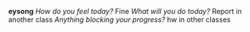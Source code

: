 **eysong**
*How do you feel today?*
Fine
*What will you do today?*
Report in another class
*Anything blocking your progress?*
hw in other classes

